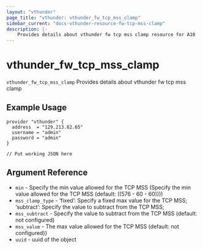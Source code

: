 ```yaml
---
layout: "vthunder"
page_title: "vthunder: vthunder_fw_tcp_mss_clamp"
sidebar_current: "docs-vthunder-resource-fw-tcp-mss-clamp"
description: |-
	Provides details about vthunder fw tcp mss clamp resource for A10
---
```


# vthunder\_fw\_tcp\_mss\_clamp

`vthunder_fw_tcp_mss_clamp` Provides details about vthunder fw tcp mss clamp
## Example Usage


```hcl
provider "vthunder" {
  address  = "129.213.82.65"
  username = "admin"
  password = "admin"
}

// Put working JSON here
```

## Argument Reference

* `min` - Specify the min value allowed for the TCP MSS (Specify the min value allowed for the TCP MSS (default: ((576 - 60 - 60))))
* `mss_clamp_type` - ‘fixed’: Specify a fixed max value for the TCP MSS; ‘subtract’: Specify the value to subtract from the TCP MSS;
* `mss_subtract` - Specify the value to subtract from the TCP MSS (default: not configured)
* `mss_value` - The max value allowed for the TCP MSS (default: not configured)}
* `uuid` - uuid of the object

